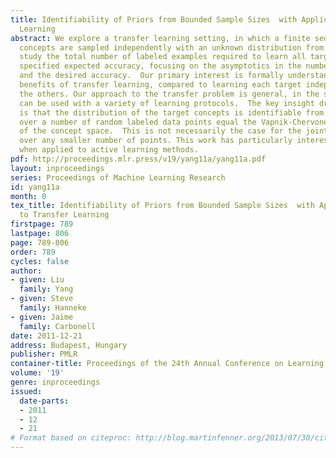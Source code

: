 ```yaml
---
title: Identifiability of Priors from Bounded Sample Sizes  with Applications to Transfer
  Learning
abstract: We explore a transfer learning setting, in which a finite sequence of target
  concepts are sampled independently with an unknown distribution from a known family. We
  study the total number of labeled examples required to learn all targets to an arbitrary
  specified expected accuracy, focusing on the asymptotics in the number of tasks
  and the desired accuracy.  Our primary interest is formally understanding the fundamental
  benefits of transfer learning, compared to learning each target independently from
  the others. Our approach to the transfer problem is general, in the sense that it
  can be used with a variety of learning protocols.  The key insight driving our approach
  is that the distribution of the target concepts is identifiable from the joint distribution
  over a number of random labeled data points equal the Vapnik-Chervonenkis dimension
  of the concept space.  This is not necessarily the case for the joint distribution
  over any smaller number of points. This work has particularly interesting implications
  when applied to active learning methods.
pdf: http://proceedings.mlr.press/v19/yang11a/yang11a.pdf
layout: inproceedings
series: Proceedings of Machine Learning Research
id: yang11a
month: 0
tex_title: Identifiability of Priors from Bounded Sample Sizes  with Applications
  to Transfer Learning
firstpage: 789
lastpage: 806
page: 789-806
order: 789
cycles: false
author:
- given: Liu
  family: Yang
- given: Steve
  family: Hanneke
- given: Jaime
  family: Carbonell
date: 2011-12-21
address: Budapest, Hungary
publisher: PMLR
container-title: Proceedings of the 24th Annual Conference on Learning Theory
volume: '19'
genre: inproceedings
issued:
  date-parts:
  - 2011
  - 12
  - 21
# Format based on citeproc: http://blog.martinfenner.org/2013/07/30/citeproc-yaml-for-bibliographies/
---
```

